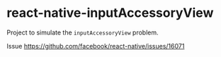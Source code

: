 # react-native-inputAccessoryView
Project to simulate the `inputAccessoryView` problem.

Issue https://github.com/facebook/react-native/issues/16071

